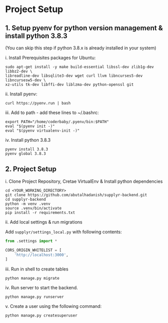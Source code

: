 # Project Setup

## 1. Setup pyenv for python version management & install python 3.8.3
(You can skip this step if python 3.8.x is already installed in your system)

i. Install Prerequisites packages for Ubuntu:
```shell
sudo apt-get install -y make build-essential libssl-dev zlib1g-dev libbz2-dev \
libreadline-dev libsqlite3-dev wget curl llvm libncurses5-dev libncursesw5-dev \
xz-utils tk-dev libffi-dev liblzma-dev python-openssl git
```
ii. Install pyenv:
```shell
curl https://pyenv.run | bash
```

iii. Add to path - add these lines to ~/.bashrc:
```shell
export PATH="/home/coderbaby/.pyenv/bin:$PATH"
eval "$(pyenv init -)"
eval "$(pyenv virtualenv-init -)"
```
iv. Install python 3.8.3
```shell
pyenv install 3.8.3
pyenv global 3.8.3
```

## 2. Project Setup
i. Clone Project Repository, Cretae VirtualEnv & Install python dependencies
```shell
cd <YOUR_WORKING_DIRECTORY>
git clone https://github.com/abutalhadanish/supplyr-backend.git
cd supplyr-backend
python -m venv .venv
source .venv/bin/activate
pip install -r requirements.txt
```

ii. Add local settings & run migrations

Add ```supplyr/settings_local.py``` with following contents:
```python
from .settings import *

CORS_ORIGIN_WHITELIST = [
    'http://localhost:3000',
]
```

iii. Run in shell to create tables
```shell
python manage.py migrate
```

iv. Run server to start the backend.
```shell
python manage.py runserver
```

v. Create a user using the following command:

```shell
python manage.py createsuperuser
```